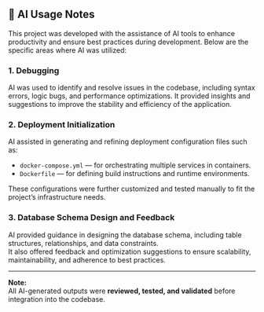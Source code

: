 ## 🤖 AI Usage Notes

This project was developed with the assistance of AI tools to enhance productivity and ensure best practices during development. Below are the specific areas where AI was utilized:

### 1. Debugging
AI was used to identify and resolve issues in the codebase, including syntax errors, logic bugs, and performance optimizations. It provided insights and suggestions to improve the stability and efficiency of the application.

### 2. Deployment Initialization
AI assisted in generating and refining deployment configuration files such as:
- `docker-compose.yml` — for orchestrating multiple services in containers.  
- `Dockerfile` — for defining build instructions and runtime environments.  

These configurations were further customized and tested manually to fit the project’s infrastructure needs.

### 3. Database Schema Design and Feedback
AI provided guidance in designing the database schema, including table structures, relationships, and data constraints.  
It also offered feedback and optimization suggestions to ensure scalability, maintainability, and adherence to best practices.

---

**Note:**  
All AI-generated outputs were **reviewed, tested, and validated** before integration into the codebase.
